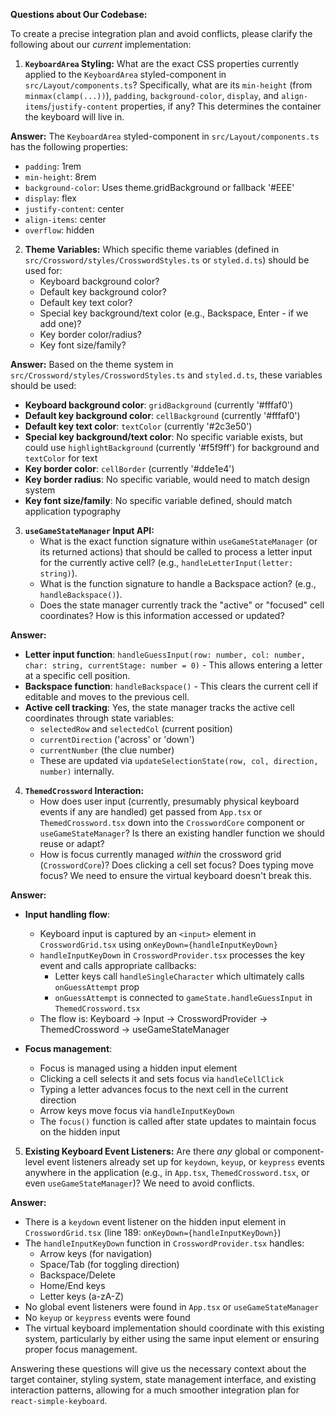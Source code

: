 **Questions about Our Codebase:**

To create a precise integration plan and avoid conflicts, please clarify the following about our *current* implementation:

1.  **`KeyboardArea` Styling:** What are the exact CSS properties currently applied to the `KeyboardArea` styled-component in `src/Layout/components.ts`? Specifically, what are its `min-height` (from `minmax(clamp(...))`), `padding`, `background-color`, `display`, and `align-items`/`justify-content` properties, if any? This determines the container the keyboard will live in.

**Answer:** The `KeyboardArea` styled-component in `src/Layout/components.ts` has the following properties:
- `padding`: 1rem
- `min-height`: 8rem
- `background-color`: Uses theme.gridBackground or fallback '#EEE'
- `display`: flex
- `justify-content`: center
- `align-items`: center
- `overflow`: hidden

2.  **Theme Variables:** Which specific theme variables (defined in `src/Crossword/styles/CrosswordStyles.ts` or `styled.d.ts`) should be used for:
    *   Keyboard background color?
    *   Default key background color?
    *   Default key text color?
    *   Special key background/text color (e.g., Backspace, Enter - if we add one)?
    *   Key border color/radius?
    *   Key font size/family?

**Answer:** Based on the theme system in `src/Crossword/styles/CrosswordStyles.ts` and `styled.d.ts`, these variables should be used:
- **Keyboard background color**: `gridBackground` (currently '#fffaf0')
- **Default key background color**: `cellBackground` (currently '#fffaf0')
- **Default key text color**: `textColor` (currently '#2c3e50')
- **Special key background/text color**: No specific variable exists, but could use `highlightBackground` (currently '#f5f9ff') for background and `textColor` for text
- **Key border color**: `cellBorder` (currently '#dde1e4')
- **Key border radius**: No specific variable, would need to match design system
- **Key font size/family**: No specific variable defined, should match application typography

3.  **`useGameStateManager` Input API:**
    *   What is the exact function signature within `useGameStateManager` (or its returned actions) that should be called to process a letter input for the currently active cell? (e.g., `handleLetterInput(letter: string)`).
    *   What is the function signature to handle a Backspace action? (e.g., `handleBackspace()`).
    *   Does the state manager currently track the "active" or "focused" cell coordinates? How is this information accessed or updated?

**Answer:** 
- **Letter input function**: `handleGuessInput(row: number, col: number, char: string, currentStage: number = 0)` - This allows entering a letter at a specific cell position.
- **Backspace function**: `handleBackspace()` - This clears the current cell if editable and moves to the previous cell.
- **Active cell tracking**: Yes, the state manager tracks the active cell coordinates through state variables:
  - `selectedRow` and `selectedCol` (current position)
  - `currentDirection` ('across' or 'down')
  - `currentNumber` (the clue number)
  - These are updated via `updateSelectionState(row, col, direction, number)` internally.

4.  **`ThemedCrossword` Interaction:**
    *   How does user input (currently, presumably physical keyboard events if any are handled) get passed from `App.tsx` or `ThemedCrossword.tsx` down into the `CrosswordCore` component or `useGameStateManager`? Is there an existing handler function we should reuse or adapt?
    *   How is focus currently managed *within* the crossword grid (`CrosswordCore`)? Does clicking a cell set focus? Does typing move focus? We need to ensure the virtual keyboard doesn't break this.

**Answer:**
- **Input handling flow**: 
  - Keyboard input is captured by an `<input>` element in `CrosswordGrid.tsx` using `onKeyDown={handleInputKeyDown}`
  - `handleInputKeyDown` in `CrosswordProvider.tsx` processes the key event and calls appropriate callbacks:
    - Letter keys call `handleSingleCharacter` which ultimately calls `onGuessAttempt` prop
    - `onGuessAttempt` is connected to `gameState.handleGuessInput` in `ThemedCrossword.tsx`
  - The flow is: Keyboard → Input → CrosswordProvider → ThemedCrossword → useGameStateManager

- **Focus management**:
  - Focus is managed using a hidden input element
  - Clicking a cell selects it and sets focus via `handleCellClick`
  - Typing a letter advances focus to the next cell in the current direction
  - Arrow keys move focus via `handleInputKeyDown`
  - The `focus()` function is called after state updates to maintain focus on the hidden input

5.  **Existing Keyboard Event Listeners:** Are there *any* global or component-level event listeners already set up for `keydown`, `keyup`, or `keypress` events anywhere in the application (e.g., in `App.tsx`, `ThemedCrossword.tsx`, or even `useGameStateManager`)? We need to avoid conflicts.

**Answer:** 
- There is a `keydown` event listener on the hidden input element in `CrosswordGrid.tsx` (line 189: `onKeyDown={handleInputKeyDown}`)
- The `handleInputKeyDown` function in `CrosswordProvider.tsx` handles:
  - Arrow keys (for navigation)
  - Space/Tab (for toggling direction)
  - Backspace/Delete
  - Home/End keys
  - Letter keys (a-zA-Z)
- No global event listeners were found in `App.tsx` or `useGameStateManager`
- No `keyup` or `keypress` events were found
- The virtual keyboard implementation should coordinate with this existing system, particularly by either using the same input element or ensuring proper focus management.

Answering these questions will give us the necessary context about the target container, styling system, state management interface, and existing interaction patterns, allowing for a much smoother integration plan for `react-simple-keyboard`.
